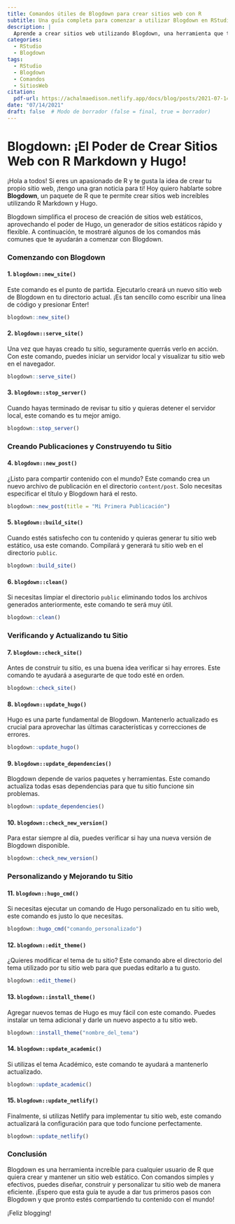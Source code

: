 ```yaml
---
title: Comandos útiles de Blogdown para crear sitios web con R
subtitle: Una guía completa para comenzar a utilizar Blogdown en RStudio
description: |
  Aprende a crear sitios web utilizando Blogdown, una herramienta que te permite construir páginas web estáticas con RStudio de manera fácil y rápida. Esta guía te enseñará los comandos más importantes para comenzar a crear tu propio sitio web en RStudio.
categories:
  - RStudio
  - Blogdown
tags:
  - RStudio
  - Blogdown
  - Comandos
  - SitiosWeb
citation:
  pdf-url: https://achalmaedison.netlify.app/docs/blog/posts/2021-07-14-comandos-blogdown/index.pdf
date: "07/14/2021"
draft: false  # Modo de borrador (false = final, true = borrador)
---
```








# Blogdown: ¡El Poder de Crear Sitios Web con R Markdown y Hugo!

¡Hola a todos! Si eres un apasionado de R y te gusta la idea de crear tu propio sitio web, ¡tengo una gran noticia para ti! Hoy quiero hablarte sobre **Blogdown**, un paquete de R que te permite crear sitios web increíbles utilizando R Markdown y Hugo.

Blogdown simplifica el proceso de creación de sitios web estáticos, aprovechando el poder de Hugo, un generador de sitios estáticos rápido y flexible. A continuación, te mostraré algunos de los comandos más comunes que te ayudarán a comenzar con Blogdown.

### Comenzando con Blogdown 

#### 1. `blogdown::new_site()`
Este comando es el punto de partida. Ejecutarlo creará un nuevo sitio web de Blogdown en tu directorio actual. ¡Es tan sencillo como escribir una línea de código y presionar Enter!

```r
blogdown::new_site()
```

#### 2. `blogdown::serve_site()`
Una vez que hayas creado tu sitio, seguramente querrás verlo en acción. Con este comando, puedes iniciar un servidor local y visualizar tu sitio web en el navegador.

```r
blogdown::serve_site()
```

#### 3. `blogdown::stop_server()`
Cuando hayas terminado de revisar tu sitio y quieras detener el servidor local, este comando es tu mejor amigo.

```r
blogdown::stop_server()
```

### Creando Publicaciones y Construyendo tu Sitio

#### 4. `blogdown::new_post()`
¿Listo para compartir contenido con el mundo? Este comando crea un nuevo archivo de publicación en el directorio `content/post`. Solo necesitas especificar el título y Blogdown hará el resto.

```r
blogdown::new_post(title = "Mi Primera Publicación")
```

#### 5. `blogdown::build_site()`
Cuando estés satisfecho con tu contenido y quieras generar tu sitio web estático, usa este comando. Compilará y generará tu sitio web en el directorio `public`.

```r
blogdown::build_site()
```

#### 6. `blogdown::clean()`
Si necesitas limpiar el directorio `public` eliminando todos los archivos generados anteriormente, este comando te será muy útil.

```r
blogdown::clean()
```

### Verificando y Actualizando tu Sitio

#### 7. `blogdown::check_site()`
Antes de construir tu sitio, es una buena idea verificar si hay errores. Este comando te ayudará a asegurarte de que todo esté en orden.

```r
blogdown::check_site()
```

#### 8. `blogdown::update_hugo()`
Hugo es una parte fundamental de Blogdown. Mantenerlo actualizado es crucial para aprovechar las últimas características y correcciones de errores.

```r
blogdown::update_hugo()
```

#### 9. `blogdown::update_dependencies()`
Blogdown depende de varios paquetes y herramientas. Este comando actualiza todas esas dependencias para que tu sitio funcione sin problemas.

```r
blogdown::update_dependencies()
```

#### 10. `blogdown::check_new_version()`
Para estar siempre al día, puedes verificar si hay una nueva versión de Blogdown disponible.

```r
blogdown::check_new_version()
```

### Personalizando y Mejorando tu Sitio

#### 11. `blogdown::hugo_cmd()`
Si necesitas ejecutar un comando de Hugo personalizado en tu sitio web, este comando es justo lo que necesitas.

```r
blogdown::hugo_cmd("comando_personalizado")
```

#### 12. `blogdown::edit_theme()`
¿Quieres modificar el tema de tu sitio? Este comando abre el directorio del tema utilizado por tu sitio web para que puedas editarlo a tu gusto.

```r
blogdown::edit_theme()
```

#### 13. `blogdown::install_theme()`
Agregar nuevos temas de Hugo es muy fácil con este comando. Puedes instalar un tema adicional y darle un nuevo aspecto a tu sitio web.

```r
blogdown::install_theme("nombre_del_tema")
```

#### 14. `blogdown::update_academic()`
Si utilizas el tema Académico, este comando te ayudará a mantenerlo actualizado.

```r
blogdown::update_academic()
```

#### 15. `blogdown::update_netlify()`
Finalmente, si utilizas Netlify para implementar tu sitio web, este comando actualizará la configuración para que todo funcione perfectamente.

```r
blogdown::update_netlify()
```

### Conclusión

Blogdown es una herramienta increíble para cualquier usuario de R que quiera crear y mantener un sitio web estático. Con comandos simples y efectivos, puedes diseñar, construir y personalizar tu sitio web de manera eficiente. ¡Espero que esta guía te ayude a dar tus primeros pasos con Blogdown y que pronto estés compartiendo tu contenido con el mundo!

¡Feliz blogging!